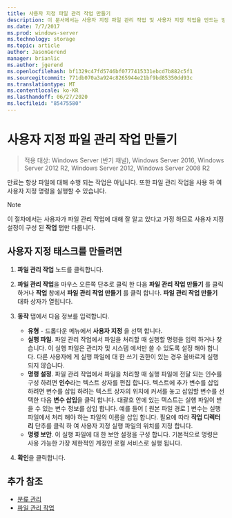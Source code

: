 ```yaml
---
title: 사용자 지정 파일 관리 작업 만들기
description: 이 문서에서는 사용자 지정 파일 관리 작업 및 사용자 지정 작업을 만드는 방법을 설명 합니다.
ms.date: 7/7/2017
ms.prod: windows-server
ms.technology: storage
ms.topic: article
author: JasonGerend
manager: brianlic
ms.author: jgerend
ms.openlocfilehash: bf1329c47fd5746bf0777415331ebcd7b882c5f1
ms.sourcegitcommit: 771db070a3a924c8265944e21bf9bd85350dd93c
ms.translationtype: MT
ms.contentlocale: ko-KR
ms.lasthandoff: 06/27/2020
ms.locfileid: "85475580"
---
```

# <a name="create-a-custom-file-management-task"></a>사용자 지정 파일 관리 작업 만들기

> 적용 대상: Windows Server (반기 채널), Windows Server 2016, Windows Server 2012 R2, Windows Server 2012, Windows Server 2008 R2

만료는 항상 파일에 대해 수행 되는 작업은 아닙니다. 또한 파일 관리 작업을 사용 하 여 사용자 지정 명령을 실행할 수 있습니다.

> [!Note]
> 이 절차에서는 사용자가 파일 관리 작업에 대해 잘 알고 있다고 가정 하므로 사용자 지정 설정이 구성 된 **작업** 탭만 다룹니다.

## <a name="to-create-a-custom-task"></a>사용자 지정 태스크를 만들려면

1.  **파일 관리 작업** 노드를 클릭합니다.

2.  **파일 관리 작업**을 마우스 오른쪽 단추로 클릭 한 다음 **파일 관리 작업 만들기** 를 클릭 하거나 **작업** 창에서 **파일 관리 작업 만들기** 를 클릭 합니다. **파일 관리 작업 만들기** 대화 상자가 열립니다.

3.  **동작** 탭에서 다음 정보를 입력합니다.

    -   **유형** - 드롭다운 메뉴에서 **사용자 지정** 을 선택 합니다.
    -   **실행 파일**. 파일 관리 작업에서 파일을 처리할 때 실행할 명령을 입력 하거나 찾습니다. 이 실행 파일은 관리자 및 시스템 에서만 쓸 수 있도록 설정 해야 합니다. 다른 사용자에 게 실행 파일에 대 한 쓰기 권한이 있는 경우 올바르게 실행 되지 않습니다.
    -   **명령 설정**. 파일 관리 작업에서 파일을 처리할 때 실행 파일에 전달 되는 인수를 구성 하려면 **인수**라는 텍스트 상자를 편집 합니다. 텍스트에 추가 변수를 삽입 하려면 변수를 삽입 하려는 텍스트 상자의 위치에 커서를 놓고 삽입할 변수를 선택한 다음 **변수 삽입**을 클릭 합니다. 대괄호 안에 있는 텍스트는 실행 파일이 받을 수 있는 변수 정보를 삽입 합니다. 예를 들어 \[ 원본 파일 경로 \] 변수는 실행 파일에서 처리 해야 하는 파일의 이름을 삽입 합니다. 필요에 따라 **작업 디렉터리** 단추를 클릭 하 여 사용자 지정 실행 파일의 위치를 지정 합니다.
    -   **명령 보안**. 이 실행 파일에 대 한 보안 설정을 구성 합니다. 기본적으로 명령은 사용 가능한 가장 제한적인 계정인 로컬 서비스로 실행 됩니다.

4.  **확인**을 클릭합니다.

## <a name="additional-references"></a>추가 참조

-   [분류 관리](classification-management.md)
-   [파일 관리 작업](file-management-tasks.md)